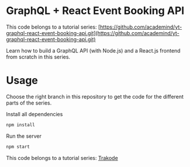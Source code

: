 # GraphQL + React Event Booking API
This code belongs to a tutorial series: [https://github.com/academind/yt-graphql-react-event-booking-api.git](https://github.com/academind/yt-graphql-react-event-booking-api.git)

Learn how to build a GraphQL API (with Node.js) and a React.js frontend from scratch in this series.

# Usage
Choose the right branch in this repository to get the code for the different parts of the series.

Install all dependencies
```sh
npm install
```

Run the server
```sh
npm start
```

This code belongs to a tutorial series: [Trakode](https://www.trakode.com/)
